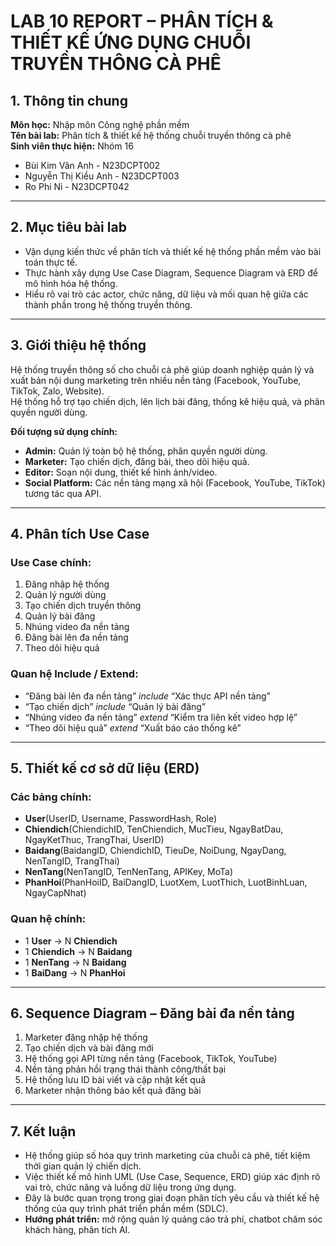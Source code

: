 # LAB 10 REPORT – PHÂN TÍCH & THIẾT KẾ ỨNG DỤNG CHUỖI TRUYỀN THÔNG CÀ PHÊ

## 1. Thông tin chung

**Môn học:** Nhập môn Công nghệ phần mềm  
**Tên bài lab:** Phân tích & thiết kế hệ thống chuỗi truyền thông cà phê  
**Sinh viên thực hiện:** Nhóm 16  
- Bùi Kim Vân Anh - N23DCPT002  
- Nguyễn Thị Kiều Anh - N23DCPT003  
- Ro Phi Ni - N23DCPT042  

---

## 2. Mục tiêu bài lab

- Vận dụng kiến thức về phân tích và thiết kế hệ thống phần mềm vào bài toán thực tế.  
- Thực hành xây dựng Use Case Diagram, Sequence Diagram và ERD để mô hình hóa hệ thống.  
- Hiểu rõ vai trò các actor, chức năng, dữ liệu và mối quan hệ giữa các thành phần trong hệ thống truyền thông.

---

## 3. Giới thiệu hệ thống

Hệ thống truyền thông số cho chuỗi cà phê giúp doanh nghiệp quản lý và xuất bản nội dung marketing trên nhiều nền tảng (Facebook, YouTube, TikTok, Zalo, Website).  
Hệ thống hỗ trợ tạo chiến dịch, lên lịch bài đăng, thống kê hiệu quả, và phân quyền người dùng.

**Đối tượng sử dụng chính:**  
- **Admin:** Quản lý toàn bộ hệ thống, phân quyền người dùng.  
- **Marketer:** Tạo chiến dịch, đăng bài, theo dõi hiệu quả.  
- **Editor:** Soạn nội dung, thiết kế hình ảnh/video.  
- **Social Platform:** Các nền tảng mạng xã hội (Facebook, YouTube, TikTok) tương tác qua API.

---

## 4. Phân tích Use Case

### Use Case chính:
1. Đăng nhập hệ thống  
2. Quản lý người dùng  
3. Tạo chiến dịch truyền thông  
4. Quản lý bài đăng  
5. Nhúng video đa nền tảng  
6. Đăng bài lên đa nền tảng  
7. Theo dõi hiệu quả  

### Quan hệ Include / Extend:
- “Đăng bài lên đa nền tảng” *include* “Xác thực API nền tảng”  
- “Tạo chiến dịch” *include* “Quản lý bài đăng”  
- “Nhúng video đa nền tảng” *extend* “Kiểm tra liên kết video hợp lệ”  
- “Theo dõi hiệu quả” *extend* “Xuất báo cáo thống kê”

---

## 5. Thiết kế cơ sở dữ liệu (ERD)

### Các bảng chính:
- **User**(UserID, Username, PasswordHash, Role)  
- **Chiendich**(ChiendichID, TenChiendich, MucTieu, NgayBatDau, NgayKetThuc, TrangThai, UserID)  
- **Baidang**(BaidangID, ChiendichID, TieuDe, NoiDung, NgayDang, NenTangID, TrangThai)  
- **NenTang**(NenTangID, TenNenTang, APIKey, MoTa)  
- **PhanHoi**(PhanHoiID, BaiDangID, LuotXem, LuotThich, LuotBinhLuan, NgayCapNhat)  

### Quan hệ chính:
- 1 **User** → N **Chiendich**  
- 1 **Chiendich** → N **Baidang**  
- 1 **NenTang** → N **Baidang**  
- 1 **BaiDang** → N **PhanHoi**  

---

## 6. Sequence Diagram – Đăng bài đa nền tảng

1. Marketer đăng nhập hệ thống  
2. Tạo chiến dịch và bài đăng mới  
3. Hệ thống gọi API từng nền tảng (Facebook, TikTok, YouTube)  
4. Nền tảng phản hồi trạng thái thành công/thất bại  
5. Hệ thống lưu ID bài viết và cập nhật kết quả  
6. Marketer nhận thông báo kết quả đăng bài  

---

## 7. Kết luận

- Hệ thống giúp số hóa quy trình marketing của chuỗi cà phê, tiết kiệm thời gian quản lý chiến dịch.  
- Việc thiết kế mô hình UML (Use Case, Sequence, ERD) giúp xác định rõ vai trò, chức năng và luồng dữ liệu trong ứng dụng.  
- Đây là bước quan trọng trong giai đoạn phân tích yêu cầu và thiết kế hệ thống của quy trình phát triển phần mềm (SDLC).  
- **Hướng phát triển:** mở rộng quản lý quảng cáo trả phí, chatbot chăm sóc khách hàng, phân tích AI.

